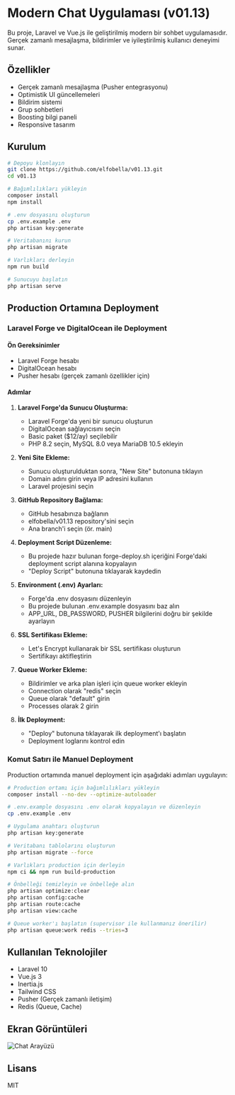 # Modern Chat Uygulaması (v01.13)

Bu proje, Laravel ve Vue.js ile geliştirilmiş modern bir sohbet uygulamasıdır. Gerçek zamanlı mesajlaşma, bildirimler ve iyileştirilmiş kullanıcı deneyimi sunar.

## Özellikler

- Gerçek zamanlı mesajlaşma (Pusher entegrasyonu)
- Optimistik UI güncellemeleri
- Bildirim sistemi
- Grup sohbetleri
- Boosting bilgi paneli
- Responsive tasarım

## Kurulum

```bash
# Depoyu klonlayın
git clone https://github.com/elfobella/v01.13.git
cd v01.13

# Bağımlılıkları yükleyin
composer install
npm install

# .env dosyasını oluşturun
cp .env.example .env
php artisan key:generate

# Veritabanını kurun
php artisan migrate

# Varlıkları derleyin
npm run build

# Sunucuyu başlatın
php artisan serve
```

## Production Ortamına Deployment

### Laravel Forge ve DigitalOcean ile Deployment

#### Ön Gereksinimler
- Laravel Forge hesabı
- DigitalOcean hesabı
- Pusher hesabı (gerçek zamanlı özellikler için)

#### Adımlar

1. **Laravel Forge'da Sunucu Oluşturma:**
   - Laravel Forge'da yeni bir sunucu oluşturun
   - DigitalOcean sağlayıcısını seçin
   - Basic paket ($12/ay) seçilebilir
   - PHP 8.2 seçin, MySQL 8.0 veya MariaDB 10.5 ekleyin

2. **Yeni Site Ekleme:**
   - Sunucu oluşturulduktan sonra, "New Site" butonuna tıklayın
   - Domain adını girin veya IP adresini kullanın
   - Laravel projesini seçin

3. **GitHub Repository Bağlama:**
   - GitHub hesabınıza bağlanın
   - elfobella/v01.13 repository'sini seçin
   - Ana branch'i seçin (ör. main)

4. **Deployment Script Düzenleme:**
   - Bu projede hazır bulunan forge-deploy.sh içeriğini Forge'daki deployment script alanına kopyalayın
   - "Deploy Script" butonuna tıklayarak kaydedin

5. **Environment (.env) Ayarları:**
   - Forge'da .env dosyasını düzenleyin
   - Bu projede bulunan .env.example dosyasını baz alın
   - APP_URL, DB_PASSWORD, PUSHER bilgilerini doğru bir şekilde ayarlayın

6. **SSL Sertifikası Ekleme:**
   - Let's Encrypt kullanarak bir SSL sertifikası oluşturun
   - Sertifikayı aktifleştirin

7. **Queue Worker Ekleme:**
   - Bildirimler ve arka plan işleri için queue worker ekleyin
   - Connection olarak "redis" seçin
   - Queue olarak "default" girin
   - Processes olarak 2 girin

8. **İlk Deployment:**
   - "Deploy" butonuna tıklayarak ilk deployment'ı başlatın
   - Deployment loglarını kontrol edin

### Komut Satırı ile Manuel Deployment

Production ortamında manuel deployment için aşağıdaki adımları uygulayın:

```bash
# Production ortamı için bağımlılıkları yükleyin
composer install --no-dev --optimize-autoloader

# .env.example dosyasını .env olarak kopyalayın ve düzenleyin
cp .env.example .env

# Uygulama anahtarı oluşturun
php artisan key:generate

# Veritabanı tablolarını oluşturun
php artisan migrate --force

# Varlıkları production için derleyin
npm ci && npm run build-production

# Önbelleği temizleyin ve önbelleğe alın
php artisan optimize:clear
php artisan config:cache
php artisan route:cache
php artisan view:cache

# Queue worker'ı başlatın (supervisor ile kullanmanız önerilir)
php artisan queue:work redis --tries=3
```

## Kullanılan Teknolojiler

- Laravel 10
- Vue.js 3 
- Inertia.js
- Tailwind CSS
- Pusher (Gerçek zamanlı iletişim)
- Redis (Queue, Cache)

## Ekran Görüntüleri

![Chat Arayüzü](https://via.placeholder.com/800x450?text=Chat+Interface)

## Lisans

MIT
